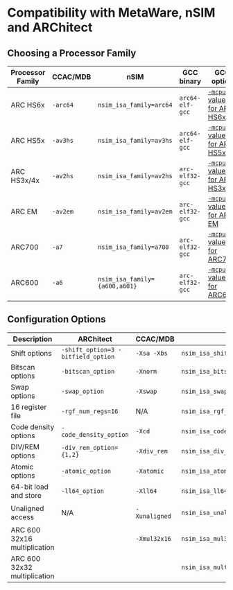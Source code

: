 # Compatibility with MetaWare, nSIM and ARChitect

## Choosing a Processor Family

| Processor Family | CCAC/MDB | nSIM                          | GCC binary      | GCC option                                                                                           |
|------------------|----------|-------------------------------|-----------------|------------------------------------------------------------------------------------------------------|
| ARC HS6x         | `-arc64` | `nsim_isa_family=arc64`       | `arc64-elf-gcc` | [`-mcpu=` values for ARC HS6x](./target-options.md#arcv3-toolchain)                                  |
| ARC HS5x         | `-av3hs` | `nsim_isa_family=av3hs`       | `arc64-elf-gcc` | [`-mcpu=` values for ARC HS5x](./target-options.md#arcv3-toolchain)                                  |
| ARC HS3x/4x      | `-av2hs` | `nsim_isa_family=av2hs`       | `arc-elf32-gcc` | [`-mcpu=` values for ARC HS3x/4x](./target-options.md#values-of-mcpu-for-arc-hs3x-and-hs4x-families) |
| ARC EM           | `-av2em` | `nsim_isa_family=av2em`       | `arc-elf32-gcc` | [`-mcpu=` values for ARC EM](./target-options.md#values-of--mcpu-for-arc-em-family)                  |
| ARC700           | `-a7`    | `nsim_isa_family=a700`        | `arc-elf32-gcc` | [`-mcpu=` values for ARC700](./target-options.md#values-of--mcpu-for-arc-600-and-700-families)       |
| ARC600           | `-a6`    | `nsim_isa_family={a600,a601}` | `arc-elf32-gcc` | [`-mcpu=` values for ARC600](./target-options.md#values-of--mcpu-for-arc-600-and-700-families)       |

## Configuration Options

| Description                  | ARChitect                          | CCAC/MDB      | nSIM                             | GCC                  |
|------------------------------|------------------------------------|---------------|----------------------------------|----------------------|
| Shift options                | `-shift_option=3 -bitfield_option` | `-Xsa -Xbs`   | `nsim_isa_shift_option=3`        | `-mbarrel-shifter`   |
| Bitscan options              | `-bitscan_option`                  | `-Xnorm`      | `nsim_isa_bitscan_option=1`      | `-mnorm`             |
| Swap options                 | `-swap_option`                     | `-Xswap`      | `nsim_isa_swap_option=1`         | `-mswap`             |
| 16 register file             | `-rgf_num_regs=16`                 | N/A           | `nsim_isa_rgf_num_regs=16`       | `-rf16`              |
| Code density options         | `-code_density_option`             | `-Xcd`        | `nsim_isa_code_density_option=2` | `-mcode-density`     |
| DIV/REM options              | `-div_rem_option={1,2}`            | `-Xdiv_rem`   | `nsim_isa_div_rem_option={1,2}`  | `-mdiv-rem`          |
| Atomic options               | `-atomic_option`                   | `-Xatomic`    | `nsim_isa_atomic_option=1`       | `-matomic`           |
| 64-bit load and store        | `-ll64_option`                     | `-Xll64`      | `nsim_isa_ll64_option=64`        | `-mll64`             |
| Unaligned access             | N/A                                | `-Xunaligned` | `nsim_isa_unaligned_option=1`    | `-munaligned-access` |
| ARC 600 32x16 multiplication |                                    | `-Xmul32x16`  | `nsim_isa_mul32x16=1`            | `-mmul32x16`         |
| ARC 600 32x32 multiplication |                                    |               | `nsim_isa_mult32d=1`             | `-mmul64`            |
